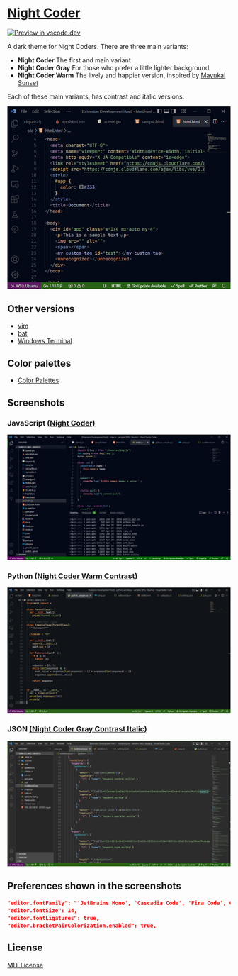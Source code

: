 # [Night Coder](https://marketplace.visualstudio.com/items?itemName=a5hk.night-coder)

[![Preview in vscode.dev](https://img.shields.io/badge/preview%20in-vscode.dev-060?style=for-the-badge&labelColor=030917)](https://vscode.dev/theme/a5hk.night-coder/Night%20Coder)

A dark theme for Night Coders. There are three main variants:
- **Night Coder** The first and main variant
- **Night Coder Gray** For those who prefer a little lighter background
- **Night Coder Warm** The lively and happier version, inspired by [Mayukai Sunset](https://marketplace.visualstudio.com/items?itemName=GulajavaMinistudio.mayukaithemevsc)

Each of these main variants, has contrast and italic versions.

![html](../screenshot/demo.gif)

## Other versions

- [vim](../vim/colors/)
- [bat](../bat/)
- [Windows Terminal](../windows-terminal/)

## Color palettes

- [Color Palettes](ColorPalette.md)

## Screenshots

### JavaScript [(Night Coder)](https://vscode.dev/theme/a5hk.night-coder/Night%20Coder)

![javascript](../screenshot/n-javascript.png)

### Python [(Night Coder Warm Contrast)](https://vscode.dev/theme/a5hk.night-coder/Night%20Coder%20Warm%20Contrast)

![python](../screenshot/nwc-python.png)

### JSON [(Night Coder Gray Contrast Italic)](https://vscode.dev/theme/a5hk.night-coder/Night%20Coder%20Gray%20Contrast%20Italic)

![json](../screenshot/ngci-json.png)

## Preferences shown in the screenshots

```json
"editor.fontFamily": "'JetBrains Mono', 'Cascadia Code', 'Fira Code', Consolas, 'Courier New', monospace",
"editor.fontSize": 14,
"editor.fontLigatures": true,
"editor.bracketPairColorization.enabled": true,
```

## License

[MIT License](LICENSE)
